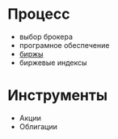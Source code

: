 # Процесс
* выбор брокера
* програмное обеспечение
*  [биржы](stoks.md)
* биржевые индексы
# Инструменты
* Акции
* Облигации
